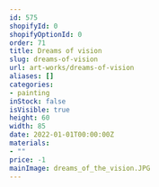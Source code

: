 ```yaml
---
id: 575
shopifyId: 0
shopifyOptionId: 0
order: 71
title: Dreams of vision
slug: dreams-of-vision
url: art-works/dreams-of-vision
aliases: []
categories:
- painting
inStock: false
isVisible: true
height: 60
width: 85
date: 2022-01-01T00:00:00Z
materials:
- ""
price: -1
mainImage: dreams_of_the_vision.JPG
---
```

